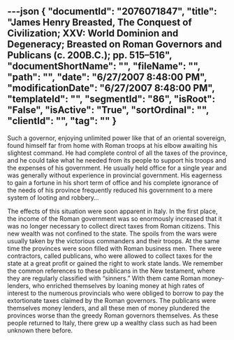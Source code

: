 ---json
{
  "documentId": "2076071847",
  "title": "James Henry Breasted, The Conquest of Civilization; XXV: World Dominion and Degeneracy; Breasted on Roman Governors and Publicans (c. 200B.C.); pp. 515–516",
  "documentShortName": "",
  "fileName": "",
  "path": "",
  "date": "6/27/2007 8:48:00 PM",
  "modificationDate": "6/27/2007 8:48:00 PM",
  "templateId": "",
  "segmentId": "86",
  "isRoot": "False",
  "isActive": "True",
  "sortOrdinal": "",
  "clientId": "",
  "tag": ""
}
---

Such a governor, enjoying unlimited power like that of an oriental sovereign, found himself far from home with Roman troops at his elbow awaiting his slightest command. He had complete control of all the taxes of the province, and he could take what he needed from its people to support his troops and the expenses of his government. He usually held office for a single year and was generally without experience in provincial government. His eagerness to gain a fortune in his short term of office and his complete ignorance of the needs of his province frequently reduced his government to a mere system of looting and robbery…

The effects of this situation were soon apparent in Italy. In the first place, the income of the Roman government was so enormously increased that it was no longer necessary to collect direct taxes from Roman citizens. This new wealth was not confined to the state. The spoils from the wars were usually taken by the victorious commanders and their troops. At the same time the provinces were soon filled with Roman business men. There were contractors, called publicans, who were allowed to collect taxes for the state at a great profit or gained the right to work state lands. We remember the common references to these publicans in the New testament, where they are regularly classified with “sinners.” With them came Roman money-lenders, who enriched themselves by loaning money at high rates of interest to the numerous provincials who were obliged to borrow to pay the extortionate taxes claimed by the Roman governors. The publicans were themselves money lenders, and all these men of money plundered the provinces worse than the greedy Roman governors themselves. As these people returned to Italy, there grew up a wealthy class such as had been unknown there before.

